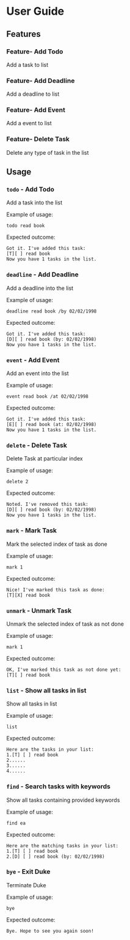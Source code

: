 # User Guide

## Features 

### Feature- Add Todo

Add a task to list

### Feature- Add Deadline

Add a deadline to list

### Feature- Add Event

Add a event to list

### Feature- Delete Task

Delete any type of task in the list



## Usage

### `todo` - Add Todo

Add a task into the list

Example of usage: 

`todo read book`

Expected outcome:
````
Got it. I've added this task: 
[T][ ] read book 
Now you have 1 tasks in the list.
````

### `deadline` - Add Deadline

Add a deadline into the list

Example of usage:

`deadline read book /by 02/02/1998`

Expected outcome:
````
Got it. I've added this task: 
[D][ ] read book (by: 02/02/1998)
Now you have 1 tasks in the list.
````

### `event` - Add Event

Add an event into the list

Example of usage:

`event read book /at 02/02/1998`

Expected outcome:
````
Got it. I've added this task: 
[E][ ] read book (at: 02/02/1998)
Now you have 1 tasks in the list.
````

### `delete` - Delete Task

Delete Task at particular index

Example of usage:

`delete 2`

Expected outcome:
````
Noted. I've removed this task: 
[D][ ] read book (by: 02/02/1998)
Now you have 1 tasks in the list.
````

### `mark` - Mark Task

Mark the selected index of task as done

Example of usage:

`mark 1`

Expected outcome:
````
Nice! I've marked this task as done: 
[T][X] read book
````

### `unmark` - Unmark Task

Unmark the selected index of task as not done

Example of usage:

`mark 1`

Expected outcome:
````
OK, I've marked this task as not done yet:
[T][ ] read book
````

### `list` - Show all tasks in list

Show all tasks in list

Example of usage:

`list`

Expected outcome:
````
Here are the tasks in your list:
1.[T] [ ] read book
2......
3......
4......
````

### `find` - Search tasks with keywords

Show all tasks containing provided keywords

Example of usage:

`find ea`

Expected outcome:
````
Here are the matching tasks in your list:
1.[T] [ ] read book
2.[D] [ ] read book (by: 02/02/1998)
````

### `bye` - Exit Duke

Terminate Duke

Example of usage:

`bye`

Expected outcome:
````
Bye. Hope to see you again soon!
````
